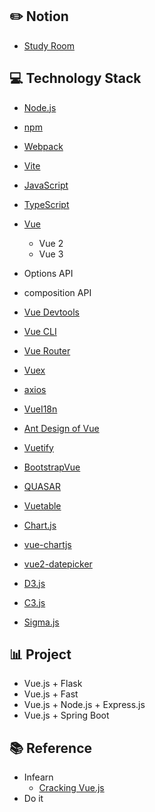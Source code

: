 ## :pencil2: Notion 
+ [Study Room](https://violet-lilac.notion.site/Vue-js-1fb0f3f0c54745719556b80f1ffd981f)

## :computer: Technology Stack
+ [Node.js](https://nodejs.org/ko/)
+ [npm](https://www.npmjs.com/)
+ [Webpack](https://webpack.js.org/)
+ [Vite](https://vitejs.dev/)
+ [JavaScript](https://developer.mozilla.org/ko/docs/Web/JavaScript)
+ [TypeScript](https://www.typescriptlang.org/)
+ [Vue](https://vuejs.org/)
  + Vue 2
  + Vue 3
+ Options API
+ composition API

+ [Vue Devtools](https://devtools.vuejs.org/)
+ [Vue CLI](https://cli.vuejs.org/)
+ [Vue Router](https://router.vuejs.org/)
+ [Vuex](https://vuex.vuejs.org/)
+ [axios](https://github.com/axios/axios)

+ [VueI18n](https://kazupon.github.io/vue-i18n/)
+ [Ant Design of Vue](https://antdv.com/docs/vue/introduce/)
+ [Vuetify](https://vuetifyjs.com/en/)
+ [BootstrapVue](https://bootstrap-vue.org/)
+ [QUASAR](https://quasar.dev/)
+ [Vuetable](https://www.vuetable.com/)
+ [Chart.js](https://www.chartjs.org/)
+ [vue-chartjs](https://vue-chartjs.org/)
+ [vue2-datepicker](https://github.com/mengxiong10/vue2-datepicker)
+ [D3.js](https://d3js.org/)
+ [C3.js](https://c3js.org/)
+ [Sigma.js](http://sigmajs.org/)

## :bar_chart: Project
+ Vue.js + Flask
+ Vue.js + Fast
+ Vue.js + Node.js + Express.js
+ Vue.js + Spring Boot

## :books: Reference
+ Infearn
  + [Cracking Vue.js](https://joshua1988.github.io/vue-camp/)
+ Do it
